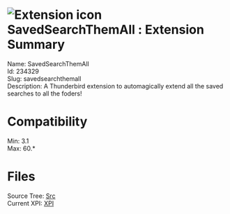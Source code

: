 # ![Extension icon](https://addons.thunderbird.net/user-media/addon_icons/234/234329-64.png?modified=1535469937) SavedSearchThemAll : Extension Summary

Name: SavedSearchThemAll  
Id: 234329  
Slug: savedsearchthemall  
Description: A Thunderbird extension to automagically extend all the saved searches to all the foders!
  

# Compatibility
Min: 3.1  
Max: 60.*  

# Files

Source Tree: [Src](C:/Dev/Thunderbird/ThunderKdB/xall/x60/234329-savedsearchthemall/src)  
Current XPI: [XPI](C:/Dev/Thunderbird/ThunderKdB/xall/x60/234329-savedsearchthemall/xpi)  



